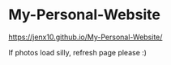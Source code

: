 # My-Personal-Website

 https://jenx10.github.io/My-Personal-Website/


If photos load silly, refresh page please :) 
